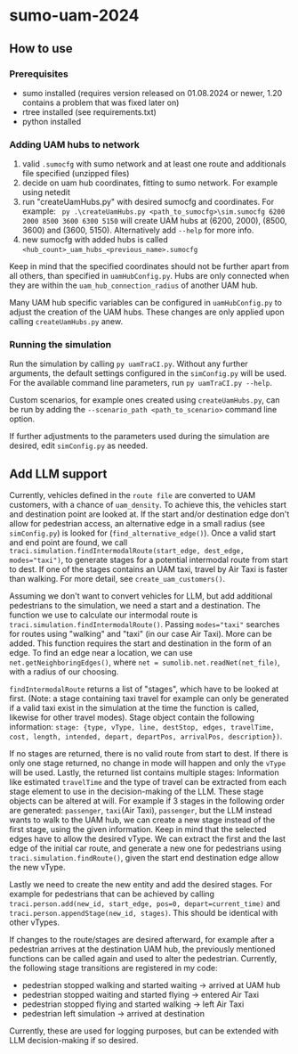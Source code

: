 # sumo-uam-2024

## How to use

### Prerequisites

- sumo installed (requires version released on 01.08.2024 or newer, 1.20 contains a problem that was fixed later on)
- rtree installed (see requirements.txt)
- python installed

### Adding UAM hubs to network

1. valid `.sumocfg` with sumo network and at least one route and additionals file specified (unzipped files)
2. decide on uam hub coordinates, fitting to sumo network. For example using netedit
3. run "createUamHubs.py" with desired sumocfg and coordinates. For example: ` py .\createUamHubs.py <path_to_sumocfg>\sim.sumocfg 6200 2000 8500 3600 6300 5150` will create UAM hubs at (6200, 2000), (8500, 3600) and (3600, 5150). Alternatively add `--help` for more info.
4. new sumocfg with added hubs is called `<hub_count>_uam_hubs_<previous_name>.sumocfg`

Keep in mind that the specified coordinates should not be further apart from all others, than specified in ``uamHubConfig.py``. Hubs are only connected when they are within the `uam_hub_connection_radius` of another UAM hub.

Many UAM hub specific variables can be configured in ``uamHubConfig.py`` to adjust the creation of the UAM hubs. These changes are only applied upon calling `createUamHubs.py` anew.

### Running the simulation

Run the simulation by calling ``py uamTraCI.py``.
Without any further arguments, the default settings configured in the `simConfig.py` will be used.
For the available command line parameters, run ``py uamTraCI.py --help``.

Custom scenarios, for example ones created using `createUamHubs.py`, can be run by adding the
`--scenario_path <path_to_scenario>` command line option.

If further adjustments to the parameters used during the simulation are desired, edit `simConfig.py` as needed.

## Add LLM support

Currently, vehicles defined in the `route file` are converted to UAM customers, with a chance of `uam_density`.
To achieve this, the vehicles start and destination point are looked at.
If the start and/or destination edge don't allow for pedestrian access, an alternative edge in a small radius (see `simConfig.py`) is looked for (`find_alternative_edge()`).
Once a valid start and end point are found, we call `traci.simulation.findIntermodalRoute(start_edge, dest_edge, modes="taxi")`, to generate stages for a potential intermodal route from start to dest.
If one of the stages contains an UAM taxi, travel by Air Taxi is faster than walking.
For more detail, see `create_uam_customers()`.

Assuming we don't want to convert vehicles for LLM, but add additional pedestrians to the simulation, we need a start and a destination.
The function we use to calculate our intermodal route is `traci.simulation.findIntermodalRoute()`. Passing `modes="taxi"` searches for routes using "walking" and "taxi" (in our case Air Taxi). More can be added.
This function requires the start and destination in the form of an edge. To find an edge near a location, we can use `net.getNeighboringEdges()`, where `net = sumolib.net.readNet(net_file)`, with a radius of our choosing.

`findIntermodalRoute` returns a list of "stages", which have to be looked at first.
(Note: a stage containing taxi travel for example can only be generated if a valid taxi exist in the simulation at the time the function is called, likewise for other travel modes).
Stage object contain the following information: 
`stage: {type, vType, line, destStop, edges, travelTime, cost, length, intended, depart, departPos, arrivalPos, description})`.

If no stages are returned, there is no valid route from start to dest.
If there is only one stage returned, no change in mode will happen and only the `vType` will be used.
Lastly, the returned list contains multiple stages: Information like estimated `travelTime` and the type of travel 
can be extracted from each stage element to use in the decision-making of the LLM. 
These stage objects can be altered at will. For example if 3 stages in the following order are generated:
`passenger`, `taxi`(Air Taxi), `passenger`, but the LLM instead wants to walk to the UAM hub, we can create a new stage 
instead of the first stage, using the given information. Keep in mind that the selected edges have to allow the desired vType. 
We can extract the first and the last edge of the initial car route, and generate a new one for pedestrians using 
`traci.simulation.findRoute()`, given the start end destination edge allow the new vType. 

Lastly we need to create the new entity and add the desired stages. For example for pedestrians that can be achieved by
calling `traci.person.add(new_id, start_edge, pos=0, depart=current_time)` and `traci.person.appendStage(new_id, stages)`. This should be identical with other vTypes.

If changes to the route/stages are desired afterward, for example after a pedestrian arrives at the destination UAM hub, 
the previously mentioned functions can be called again and used to alter the pedestrian. Currently, the following stage 
transitions are registered in my code:
- pedestrian stopped walking and started waiting -> arrived at UAM hub
- pedestrian stopped waiting and started flying -> entered Air Taxi
- pedestrian stopped flying and started walking -> left Air Taxi
- pedestrian left simulation -> arrived at destination

Currently, these are used for logging purposes, but can be extended with LLM decision-making if so desired.

